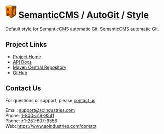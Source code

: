 # [<img src="ao-logo.png" alt="AO Logo" width="35" height="40">](https://www.aoindustries.com/) [SemanticCMS](https://semanticcms.com/) / [AutoGit](https://semanticcms.com/autogit/) / [Style](https://semanticcms.com/autogit/style/)
Default style for [SemanticCMS](https://semanticcms.com/) automatic Git.
SemanticCMS automatic Git.
## Project Links
* [Project Home](https://semanticcms.com/autogit/style/)
* [API Docs](https://semanticcms.com/autogit/style/apidocs/)
* [Maven Central Repository](http://search.maven.org/#search|gav|1|g:%22com.semanticcms%22%20AND%20a:%22semanticcms-autogit-style%22)
* [GitHub](https://github.com/aoindustries/semanticcms-autogit-style)

## Contact Us
For questions or support, please [contact us](https://www.aoindustries.com/contact):

Email: [support@aoindustries.com](mailto:support@aoindustries.com)  
Phone: [1-800-519-9541](tel:1-800-519-9541)  
Phone: [+1-251-607-9556](tel:+1-251-607-9556)  
Web: https://www.aoindustries.com/contact

